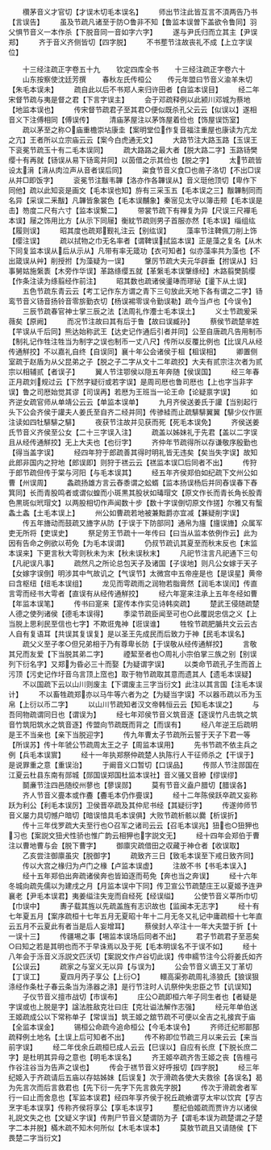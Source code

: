<!-- { "loadSidebar": true } -->
　　欑茅音义才官切【才误木切毛本误名】
　　师出节注此皆互言不湏两告乃书【言误告】
　　虽及节疏凡诸至于防○鲁非不知【鲁监本误曽下盖欲令鲁同】羽父惧节音义一本作杀【下脱音同一音如字六字】
　　遂与尹氏归而立其主【尹误郑】
　　齐于音义齐侧皆切【四字脱】
　　不书塟节注故丧礼不成【上立字误位】

　　十三经注疏正字卷五十九
　　钦定四库全书
　　十三经注疏正字卷六十
　　山东按察使沈廷芳撰
　　春秋左氏传桓公
　　传元年盟曰节音义渝羊朱切【朱毛本误未】
　　疏自此以后不书郑人来归许田者【自监本误目】
　　经二年宋督节疏与夷是督之君【下言字误主】
　　会于邓疏释例以此颍川邓城为蔡地【地监本误也】
　　传宋督节疏君子至其君○便似既杀孔父云云【似误以】遂相音义下注傅相同【傅误传】
　　清庙茅屋注以茅饰屋着俭也【饰屋误饬室】
　　疏以茅至之称○庙重檐崇坫康圭【案明堂位作复音福注重屋也康读为亢龙之亢】王者所以立宗庙云云【案今白虎通无文】
　　大路节注大路玉路【玉误王下衮冕节疏玉十有二毛本误同】
　　疏大路路之最大者【脱大路二字】玉路钖樊缨十有再就【钖误从易下钖鸾并同】以茵借之示其俭也【脱之字】
　　太节疏皆设太湇【湇从肉泣声从音者误后同】
　　粢食节音义食□也凿子洛切【不出□误从并□即饭字】
　　衮冕节注黻韦韠【洛亦作各韠误从】音义珽他顶切【卑作下同他】疏以此知衮是画文【毛本误也知】斿有三采玉五【毛本误之三】黻韠制同而名异【采误二釆黻】凡韠皆象裳色【毛本误黼象】秦宻见太守以簿击颊【毛本误是击】笏度二尺有六寸【监本误繋二】
　　带裳节疏下有禅复为异【尺误三尺襌毛本误】屦之饰用比方【从示下同屦】衡紞节疏则男子首服亦然【毛本误】缁组纮【履则误】
　　昭其度也疏郑觐礼注云【别纮误】
　　藻率节注鞞佩刀削上饰【缨注误】
　　疏以拭物之巾无名率者【谓鞞误拭监本误】正是藻之复名【从木下同复监本误从后从示从】凡带有率无箴功【衣可知者】似亦藻率共为藻也【不出箴误从艸】削授拊【为藻疑为一误】
　　鞶厉节疏大夫元华辟垂【拊误从】妇事舅姑施縏袠【木旁作华误】革路绦缨五就【革縏毛本误鞶绦经】木路翦樊鹄缨【作条注读为绦翦经作前注】
　　昭其数也疏诸侯璗琫而璆珌【璗下从土误】
　　五色节疏东青云云【考工记作东方谓之青下三句放此天地下各有谓之二字】钖鸾节音义钖音扬铃音零旂勤衣切【杨误裼零误令勤误勒】疏今当卢也【今误令】
　　三辰节疏春官神士掌三辰之法【法周礼作灋士毛本误土】
　　义士节疏爰采薇矣【原阙】
　　而况节注故曰其有后于鲁【故曰误臧孙】
　　蔡侯节疏楚芈姓【芉误从千后同】熊达始称武王【达史记作通后引者并同】公至自唐疏凡告用制币【制礼记作牲注牲当为制字之误也制币一丈八尺】传所以反覆比例也【比误凡从经传通觧挍】不以嘉礼自终【自误同】襄十年公会诸侯于柤【柤误相】
　　卿置侧室疏于赵盾为从父昆弟之子【脱之子二字从文十二年疏挍】大夫有贰宗注次者为贰宗以相辅贰【者误子】
　　翼人节注鄂侯以隠五年奔随【侯误国】
　　经三年春正月疏刘规过云【下然字疑衍或若字误】是周司厯也鲁司厯也【上也字当非字误】鲁之司厯始觉其谬【司误再】若厯为王班当一论王命【论疑禀字误】
　　如齐逆女疏官师从单靖公云云【单监本误单】
　　九月齐侯送姜氏于讙【当别起行头下公会齐侯于讙夫人姜氏至自齐二经并同】传骖絓而止疏騑騑翼翼【騑少仪作匪注读如四牡騑騑之騑】
　　夜获节注故并见获而死【死毛本误免】
　　齐侯送姜氏节音义齐侯至公女【二十三字误入注】
　　疏盖以姊妹礼于先君【盖以二字误且从经传通觧挍】无上大夫也【也衍字】
　　齐仲年节疏得所以存谦敬序殷勤也【得当盖字误】
　　经四年狩于郎疏善其得时明礼皆无违矣【矣当失字误】故知此郎非国内之狩地【郎误即】则狩于禚云云【禚监本误□后同者不出】
　　传狩于郎节疏但传于棠与河阳【与毛本误其】
　　经五年齐侯郑伯如纪疏下文州公如曹【州误周】
　　螽疏扬雄方言云舂黍谓之蚣蝑【监本扬误杨后并同舂误春下舂箕同】长而青股鸣者或谓似蝗而小斑黒其股状如瑇瑁文【原文作长而青长角长股青色黒斑似玳瑁文】以两股相切作声闻数十步【数十字误倒切原文作搓】尔雅又有蟿螽土螽【土毛本误上】
　　州公如曹疏若地被兼黜爵亦宜减【兼疑削字误】
　　传五年旝动而鼓疏又旝字从防【于误于下防部同】通帛为旜【旜误旝】众属军吏无所将【吏误史】
　　祭足劳王节疏十一年传曰【曰当从监本依例作云】此为因有告命之例欲以苟免【为毛本误谓】
　　仍叔节疏讥其夏至而秋末反也【末监本误来】下更言秋大雩则秋未为末【秋未误秋末】
　　凡祀节注言凡祀通下三句【凡祀误凡事】
　　疏然凡之所论总包天子及诸国【子误地】则凡公女嫁于天子【女嫁字误倒】明涉其中气故讥之【气误节】太微宫中五帝座是也【是误星】黄帝曰含枢纽【纽毛本误组】
　　龙见而雩疏雨之润物若脂膏然【润毛本误闰】传直言雩而经书大雩者【直误有从经传通觧挍】
　　经六年寔来注承上五年冬经如曹【年监本误笔】
　　传书曰寔来【寔传本作实见诗韩奕疏】
　　楚武王侵随疏楚人德之使列诸侯【德毛本误得】
　　季梁节疏臣闻至可也○此覆説忠信之义【上当脱上思利民至信也七字】不欺诳鬼神【诳误谁】
　　牲牷节疏肥腯共文云云古人自有复语耳【共误其复误复】是以圣王先成民而后致力于神【民毛本误名】
　　疏父义至子孝○但兄弟相于乃有尊卑长防【于误敬从经传通觧挍】
　　言敬其兄而友爱【下当脱其弟二字】
　　禋絜至者也○周礼小宗伯掌三族之别【别误列下衍名字】又郑为昏必三十而娶【为疑谓字误】
　　以类命节疏孔子生而首上污顶【污史记作圩音乌言顶上窊也】取于物节疏取其意而遗其人【遗毛本误疑】
　　不以国疏下云以山川则废主【下谓废主三字当衍文】此注以其言国【注毛本误计】
　　不以畜牲疏郑亦以马牛等六者为之【为疑当字误】不以器币疏以币为玉帛【上衍以币二字】
　　以山川节疏知者汉文帝韩恒云云【知毛本误之】
　　与吾同物疏谓同日也【谓误为】
　　经七年邓侯节音义筑音逐【逐误竹凡击筑之筑音竹筑阳筑水之筑音逐】传盟向节疏既而背之【而误有】
　　经八年逆王后疏明是王不当亲也【亲下当脱迎字】
　　传九年曹太子节疏所云誓于天子下君一等【所误苏】传十年虢公节疏周太王之子【周监本误用】
　　先书节疏不依主兵之例【兵毛本误賔】
　　经十一年执郑祭仲疏楚人执陈行人干征师杀之【干误于】是说罪重之意【重误治】
　　于阚音义口暂切【口误品】
　　传郧人节注郧国在江夏云杜县东南有郧城【郧国误郑国杜监本误社】音义骚又音縿【缪误缪】
　　鬬亷节注四邑随绞州蓼也【蓼误郧】
　　莫有节音义盍户腊切【腊误各】
　　齐人节音义亹本或作斖【斖毛本仍作亹误】
　　经十二年陈侯跃卒疏又妄称跃为利公【利毛本误厉】卫侯晋卒疏及其仲尼书经【其疑衍字】
　　传遂帅师节音义屡力具切憾户暗切【暗误愔具毛本误俱】大败节疏析骸以爨【析误折】
　　传十三年伐罗疏大夫至行也○召军之诸司云云【召毛本误兆】狃也○狃狎也习也【案説文狃犬性骄也惟广韵云相狎也字説文无】
　　经十四年会郑伯于曹注以曹地曹与会【脱下曹字】
　　御廪灾疏借田之収藏于神仓者【收误取】
　　乙亥尝注御廪虽灾【脱御字】
　　疏致齐三日【致毛本误至下戒日致齐同】
　　传以大宫之椽归为卢门之椽【卢监本误虚】
　　注故不书【书毛本误入】
　　经十五年郑伯出奔疏诸侯奔也皆廹逐而苟免【奔也当之奔误】
　　经十六年冬城向疏先儒以为建戌之月【月监本误中下同】传卫宣公节疏楚庄王以夏姬予连尹襄老【尹毛本误君】夷姜缢注失宠而自经死【经误缢】
　　公使节音义莘所巾切【巾误中】
　　夀子载其旌以先疏盖旌有志识故也【监闽本无志字】
　　经十有七年夏五月【案序疏桓十七年五月无夏昭十年十二月无冬又礼记中庸疏桓十七年直云五月不云夏此有者当是后人妄增耳】
　　蔡侯封人卒注十一年大夫盟于折【十一误十三】
　　传疆埸之事【埸监本误场后同者不出】
　　君子节疏君子至恶矣○曰知之若是其明也而不于早诛焉以及于死【毛本明误名不于误不如】
　　经十八年会于泺音义泺説文匹沃切【案説文作卢谷切此误】传申繻节注今公将姜氏如齐【公误云】
　　疏家之与室义无以异【与误为】
　　公会节音义谪王又丁革切【丁误工】
　　夏四月丙子享公【上衍○】
　　轘高渠弥疏周礼涤狼氏【狼误狠涤经作条杜子春云条当为涤器之涤】是行节注时人讥祭仲失忠臣之节【讥误知】
　　子仪节音义擅市战切【市误布】
　　庄公○疏即桓六年子同生者也【者疑是字误或也上脱是字】諡法胜敌克壮曰庄【克壮谥法解作志强】
　　经元年单伯送王姬疏成公以下常称单子【常误当】筑王姬之舘节疏不可便以全吉之礼接宾于庙【全监本误金】
　　锡桓公命疏今追命桓公【今毛本误令】
　　齐师迁纪郱鄑郚疏释例土地名【土误上后可知者不出】
　　传不称即位节疏三月以来云云【来当前字误】
　　经二年伐余丘疏桓巳成人云云【巳误以】自应有长庶【下脱长庶二字】是杜明其异母之意也【明毛本误名】
　　齐王姬卒疏齐吿王姬之丧【告檀弓作谷注谷当为告声之误也】
　　传会于禚节音义好呼报切【四字脱】
　　经三年纪姬入于齐疏请后五庙以存姑姊妹【后误复】次于滑疏各使大夫救徐【各误名】曷为先言次而后言救君也【先下衍一先字下先言救先字脱】
　　传次于滑疏舍者军行一曰止而舍息也【军监本误君】经四年享齐侯于祝丘疏飨谓亨太牢以饮宾【亨古烹字毛本误享】传称齐侯将享公【享毛本误亨】
　　塟纪伯姬疏而贾许方以诸侯礼説文失之也【文疑义字误】传荆尸节音义楚谓防为孑【谓毛本误为疏楚谓之孑楚字二本并脱】樠木疏不知木何所似【木毛本误本】
　　莫敖节疏且又请随侯【下畏楚二字当衍文】
